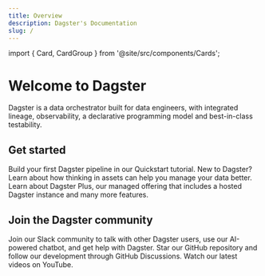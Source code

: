 ```yaml
---
title: Overview
description: Dagster's Documentation
slug: /
---
```


import { Card, CardGroup } from '@site/src/components/Cards';

# Welcome to Dagster

Dagster is a data orchestrator built for data engineers, with integrated lineage, observability, a declarative programming model and best-in-class testability.


<CodeExample filePath="getting-started/hello-world.py" language="python" />

## Get started

<CardGroup cols={3}>
  <Card title="Quickstart" href="/tutorial/quick-start">
      Build your first Dagster pipeline in our Quickstart tutorial.
  </Card>
  <Card title="Thinking in Assets"  href="/concepts/assets/thinking-in-assets">
    New to Dagster? Learn about how thinking in assets can help you manage your data better.
  </Card>
  <Card title="Dagster Plus" href="/dagster-plus/whats-dagster-plus">
    Learn about Dagster Plus, our managed offering that includes a hosted Dagster instance and many more features.
  </Card>
</CardGroup>

## Join the Dagster community

<CardGroup cols={3}>
  <Card title="Slack" href="https://dagster.io/slack">
    Join our Slack community to talk with other Dagster users, use our AI-powered chatbot, and get help with Dagster.
  </Card>
  <Card title="GitHub" href="https://github.com/dagster-io/dagster">
    Star our GitHub repository and follow our development through GitHub Discussions.
  </Card>
  <Card title="Youtube" href="https://www.youtube.com/@dagsterio">
    Watch our latest videos on YouTube.
  </Card>
</CardGroup>